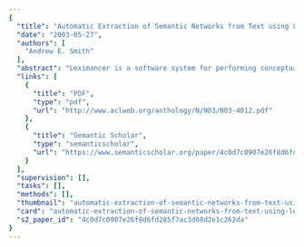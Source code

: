 ```yaml
---
{
  "title": "Automatic Extraction of Semantic Networks from Text using Leximancer",
  "date": "2003-05-27",
  "authors": [
    "Andrew E. Smith"
  ],
  "abstract": "Leximancer is a software system for performing conceptual analysis of text data in a largely language independent manner. The system is modelled on Content Analysis and provides unsupervised and supervised analysis using seeded concept classifiers. Unsupervised ontology discovery is a key component.",
  "links": [
    {
      "title": "PDF",
      "type": "pdf",
      "url": "http://www.aclweb.org/anthology/N/N03/N03-4012.pdf"
    },
    {
      "title": "Semantic Scholar",
      "type": "semanticscholar",
      "url": "https://www.semanticscholar.org/paper/4c0d7c0907e26f8d6fd285f7ac3d08d2e1c262da"
    }
  ],
  "supervision": [],
  "tasks": [],
  "methods": [],
  "thumbnail": "automatic-extraction-of-semantic-networks-from-text-using-leximancer-thumb.jpg",
  "card": "automatic-extraction-of-semantic-networks-from-text-using-leximancer-card.jpg",
  "s2_paper_id": "4c0d7c0907e26f8d6fd285f7ac3d08d2e1c262da"
}
---
```


